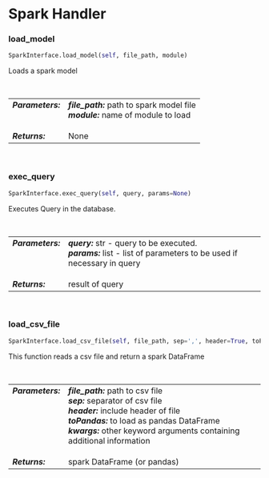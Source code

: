 # Spark Handler

### load_model
```python
SparkInterface.load_model(self, file_path, module)
```

Loads a spark model

<br/><table style="width:100%"><tr><td valign="top"><b><i>Parameters:</b></i></td><td valign="top"><b><i>file_path:</b></i> path to spark model file
<br/><b><i>module:</b></i> name of module to load
</td></tr><tr><td valign="top"><b><i>Returns:</b></i></td><td valign="top"> None
</td></tr></table>
<br/>

### exec_query
```python
SparkInterface.exec_query(self, query, params=None)
```

Executes Query in the database.

<br/><table style="width:100%"><tr><td valign="top"><b><i>Parameters:</b></i></td><td valign="top"><b><i>query:</b></i> str - query to be executed.
<br/><b><i>params:</b></i> list - list of parameters to be used if necessary in query
</td></tr><tr><td valign="top"><b><i>Returns:</b></i></td><td valign="top"> result of query
</td></tr></table>
<br/>

### load_csv_file
```python
SparkInterface.load_csv_file(self, file_path, sep=',', header=True, toPandas=False, **kwargs)
```

This function reads a csv file and return a spark DataFrame

<br/><table style="width:100%"><tr><td valign="top"><b><i>Parameters:</b></i></td><td valign="top"><b><i>file_path:</b></i> path to csv file
<br/><b><i>sep:</b></i> separator of csv file
<br/><b><i>header:</b></i> include header of file
<br/><b><i>toPandas:</b></i> to load as pandas DataFrame
<br/><b><i>kwargs:</b></i> other keyword arguments containing additional information
</td></tr><tr><td valign="top"><b><i>Returns:</b></i></td><td valign="top"> spark DataFrame (or pandas)
</td></tr></table>
<br/>

